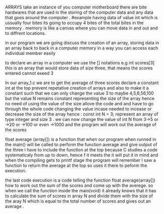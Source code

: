 ARRAYS
take an instance of you computer motherboard
there are bite hardwares that are used in the storing of the computer data and any data that goes around the computer .
#example
having data of value int which is ussually four bites its going to occupy 4 bites of the total bites in the memory . memory is like a canvas where you can move data in and out and to diffrent locations.

in our program we are going discuss the creation of an array, storing data in an array back to back in a computer memory in a way you can access each individual member easily

to declare an array in a computer we use the [] notations e.g int scores[3] this is an array that would store data of size three, that means the scores entered cannot exeed 3

In our array_1.c we are to get the average of three scores
declare a constant int at the top prevent repetative creation of arrays and also to make it a constant such that we can only change the value 3 to maybe 4,5,6,56,100 but the value N remains constant
representing the size of the array hence no need of using the value of the size allove the code and and have to go through the whole code changing the value incase needed to incease or decrease the
size of the array
		hence : const int N = 3;
	represent an array of type integer and size 3 . we can now change the value of int N from 3->5 or ->20 or ->100 or even ->1000 and the program will work out the average of the scores

float average (array[]) is a function that when our program when runned in the main() will be called to perform the function average and give output of the three
i have to include the function at the top because C studies a code systematicaly from up to down, hence f it meets the it will put it in mind and when the compiling gets to printf stage the program
will remember I saw a function to return the average at the top so uses it there to peform the execution.

the last code execution is a code telling the function float average(array[]) how to work out the sum of the scores and come up with the averege. so when we call the function inside the main(void) it
already knows that it has to calculate the sum of scores in array N and divide them with the size of the aray N  which is equal to the total number of scores  and gives out an average .
